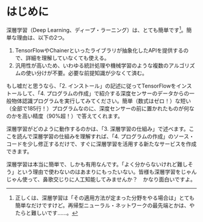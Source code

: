 # はじめに

深層学習（Deep Learning、ディープ・ラーニング）は、とても簡単です[^1]。簡単な理由は、以下の2つ。

1. TensorFlowやChainerといったライブラリが抽象化したAPIを提供するので、詳細を理解していなくても使える。
2. 汎用性が高いため、いわゆる統計処理や機械学習のような複数のアルゴリズムの使い分けが不要。必要な前提知識が少なくて済む。

もし嘘だと思うなら、「2. インストール」の記述に従ってTensorFlowをインストールして、「4. プログラムの作成」で紹介する深度センサーのデータからの一般物体認識プログラムを実行してみてください。簡単（数式はゼロ！）な短い（全部で185行！）プログラムなのに、深度センサーの前に置かれたものが何なのかを高い精度（90%超！）で答えてくれます。

深層学習がどのように動作するのかは、「3. 深層学習の仕組み」で述べます。ここを読んで深層学習の仕組みを理解すれば、「4. プログラムの作成」のソース・コードを少し修正するだけで、すぐに深層学習を活用する新たなサービスを作成できます。

深層学習は本当に簡単で、しかも有用なんです。「よく分からないけれど難しそう」という理由で使わないのはあまりにもったいない。皆様も深層学習をじゃんじゃん使って、鼻歌交じりに人工知能してみませんか？　かなり面白いですよ。

[^1]: 正しくは、深層学習は「その適用方法が定まった分野をやる場合は」とても簡単なだけですけど。再帰型ニューラル・ネットワークの最先端とかは、やたらと難しいです……。
